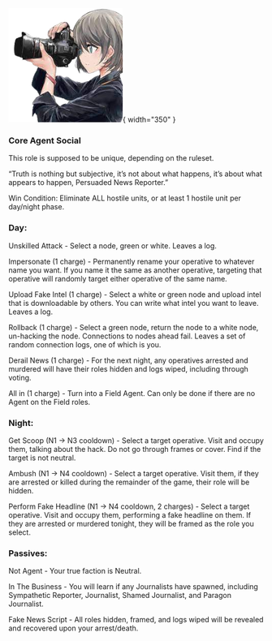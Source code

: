 ![persuadednewsreporter.png](Images/persuadednewsreporter.png){ width="350" }

### **Core Agent Social**

This role is supposed to be unique, depending on the ruleset.

“Truth is nothing but subjective, it’s not about what happens, it’s about what appears to happen, Persuaded News Reporter.”

Win Condition: Eliminate ALL hostile units, or at least 1 hostile unit per day/night phase.

### **Day:**

Unskilled Attack - Select a node, green or white. Leaves a log.

Impersonate (1 charge) - Permanently rename your operative to whatever name you want. If you name it the same as another operative, targeting that operative will randomly target either operative of the same name.

Upload Fake Intel (1 charge) - Select a white or green node and upload intel that is downloadable by others. You can write what intel you want to leave. Leaves a log.

Rollback (1 charge) - Select a green node, return the node to a white node, un-hacking the node. Connections to nodes ahead fail. Leaves a set of random connection logs, one of which is you.

Derail News (1 charge) - For the next night, any operatives arrested and murdered will have their roles hidden and logs wiped, including through voting.

All in (1 charge) - Turn into a Field Agent. Can only be done if there are no Agent on the Field roles.

### **Night:**

Get Scoop (N1 -> N3 cooldown) - Select a target operative. Visit and occupy them, talking about the hack. Do not go through frames or cover. Find if the target is not neutral.

Ambush (N1 -> N4 cooldown) - Select a target operative. Visit them, if they are arrested or killed during the remainder of the game, their role will be hidden.

Perform Fake Headline (N1 -> N4 cooldown, 2 charges) - Select a target operative. Visit and occupy them, performing a fake headline on them. If they are arrested or murdered tonight, they will be framed as the role you select.

### **Passives:**

Not Agent - Your true faction is Neutral.

In The Business - You will learn if any Journalists have spawned, including Sympathetic Reporter, Journalist, Shamed Journalist, and Paragon Journalist.

Fake News Script - All roles hidden, framed, and logs wiped will be revealed and recovered upon your arrest/death.